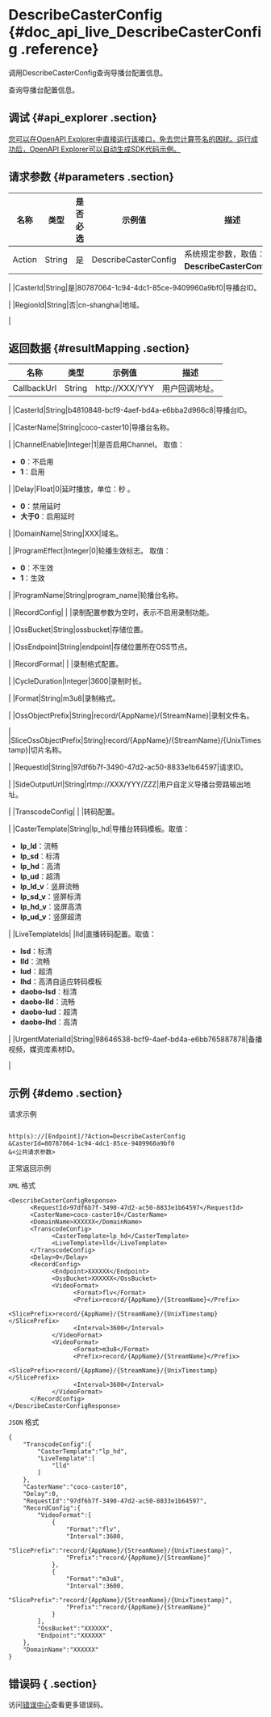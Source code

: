 # DescribeCasterConfig {#doc_api_live_DescribeCasterConfig .reference}

调用DescribeCasterConfig查询导播台配置信息。

查询导播台配置信息。

## 调试 {#api_explorer .section}

[您可以在OpenAPI Explorer中直接运行该接口，免去您计算签名的困扰。运行成功后，OpenAPI Explorer可以自动生成SDK代码示例。](https://api.aliyun.com/#product=live&api=DescribeCasterConfig&type=RPC&version=2016-11-01)

## 请求参数 {#parameters .section}

|名称|类型|是否必选|示例值|描述|
|--|--|----|---|--|
|Action|String|是|DescribeCasterConfig|系统规定参数，取值：**DescribeCasterConfig**。

 |
|CasterId|String|是|80787064-1c94-4dc1-85ce-9409960a9bf0|导播台ID。

 |
|RegionId|String|否|cn-shanghai|地域。

 |

## 返回数据 {#resultMapping .section}

|名称|类型|示例值|描述|
|--|--|---|--|
|CallbackUrl|String|http://XXX/YYY|用户回调地址。

 |
|CasterId|String|b4810848-bcf9-4aef-bd4a-e6bba2d966c8|导播台ID。

 |
|CasterName|String|coco-caster10|导播台名称。

 |
|ChannelEnable|Integer|1|是否启用Channel。 取值：

 -   **0**：不启用
-   **1**：启用

 |
|Delay|Float|0|延时播放，单位：秒 。

 -   **0**：禁用延时
-   **大于0**：启用延时

 |
|DomainName|String|XXX|域名。

 |
|ProgramEffect|Integer|0|轮播生效标志。 取值：

 -   **0**：不生效
-   **1**：生效

 |
|ProgramName|String|program\_name|轮播台名称。

 |
|RecordConfig| | |录制配置参数为空时，表示不启用录制功能。

 |
|OssBucket|String|ossbucket|存储位置。

 |
|OssEndpoint|String|endpoint|存储位置所在OSS节点。

 |
|RecordFormat| | |录制格式配置。

 |
|CycleDuration|Integer|3600|录制时长。

 |
|Format|String|m3u8|录制格式。

 |
|OssObjectPrefix|String|record/\{AppName\}/\{StreamName\}|录制文件名。

 |
|SliceOssObjectPrefix|String|record/\{AppName\}/\{StreamName\}/\{UnixTimestamp\}|切片名称。

 |
|RequestId|String|97df6b7f-3490-47d2-ac50-8833e1b64597|请求ID。

 |
|SideOutputUrl|String|rtmp://XXX/YYY/ZZZ|用户自定义导播台旁路输出地址。

 |
|TranscodeConfig| | |转码配置。

 |
|CasterTemplate|String|lp\_hd|导播台转码模板。取值：

 -   **lp\_ld**：流畅
-   **lp\_sd**：标清
-   **lp\_hd**：高清
-   **lp\_ud**：超清
-   **lp\_ld\_v**：竖屏流畅
-   **lp\_sd\_v**：竖屏标清
-   **lp\_hd\_v**：竖屏高清
-   **lp\_ud\_v**：竖屏超清

 |
|LiveTemplateIds| |lld|直播转码配置。取值：

 -   **lsd**：标清
-   **lld**：流畅
-   **lud**：超清
-   **lhd**：高清自适应转码模板
-   **daobo-lsd**：标清
-   **daobo-lld**：流畅
-   **daobo-lud**：超清
-   **daobo-lhd**：高清

 |
|UrgentMaterialId|String|98646538-bcf9-4aef-bd4a-e6bb765887878|备播视频，媒资库素材ID。

 |

## 示例 {#demo .section}

请求示例

``` {#request_demo}

http(s)://[Endpoint]/?Action=DescribeCasterConfig
&CasterId=80787064-1c94-4dc1-85ce-9409960a9bf0
&<公共请求参数>

```

正常返回示例

`XML` 格式

``` {#xml_return_success_demo}
<DescribeCasterConfigResponse>
	  <RequestId>97df6b7f-3490-47d2-ac50-8833e1b64597</RequestId>
	  <CasterName>coco-caster10</CasterName>
	  <DomainName>XXXXXX</DomainName>
	  <TranscodeConfig>
		    <CasterTemplate>lp_hd</CasterTemplate>
		    <LiveTemplate>lld</LiveTemplate>
	  </TranscodeConfig>
	  <Delay>0</Delay>
	  <RecordConfig>
		    <Endpoint>XXXXXX</Endpoint>
		    <OssBucket>XXXXXX</OssBucket>
		    <VideoFormat>
			      <Format>flv</Format>
			      <Prefix>record/{AppName}/{StreamName}</Prefix>
			      <SlicePrefix>record/{AppName}/{StreamName}/{UnixTimestamp}</SlicePrefix>
			      <Interval>3600</Interval>
		    </VideoFormat>
		    <VideoFormat>
			      <Format>m3u8</Format>
			      <Prefix>record/{AppName}/{StreamName}</Prefix>
			      <SlicePrefix>record/{AppName}/{StreamName}/{UnixTimestamp}</SlicePrefix>
			      <Interval>3600</Interval>
		    </VideoFormat>
	  </RecordConfig>
</DescribeCasterConfigResponse>
```

`JSON` 格式

``` {#json_return_success_demo}
{
	"TranscodeConfig":{
		"CasterTemplate":"lp_hd",
		"LiveTemplate":[
			"lld"
		]
	},
	"CasterName":"coco-caster10",
	"Delay":0,
	"RequestId":"97df6b7f-3490-47d2-ac50-8833e1b64597",
	"RecordConfig":{
		"VideoFormat":[
			{
				"Format":"flv",
				"Interval":3600,
				"SlicePrefix":"record/{AppName}/{StreamName}/{UnixTimestamp}",
				"Prefix":"record/{AppName}/{StreamName}"
			},
			{
				"Format":"m3u8",
				"Interval":3600,
				"SlicePrefix":"record/{AppName}/{StreamName}/{UnixTimestamp}",
				"Prefix":"record/{AppName}/{StreamName}"
			}
		],
		"OssBucket":"XXXXXX",
		"Endpoint":"XXXXXX"
	},
	"DomainName":"XXXXXX"
}
```

## 错误码 { .section}

访问[错误中心](https://error-center.aliyun.com/status/product/live)查看更多错误码。

